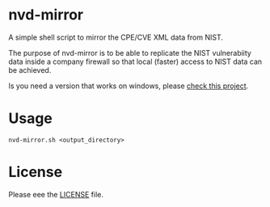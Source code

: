 # nvd-mirror

A simple shell script to mirror the CPE/CVE XML data from NIST.

The purpose of nvd-mirror is to be able to replicate the NIST vulnerabiity 
data inside a company firewall so that local (faster) access to NIST data 
can be achieved.

Is you need a version that works on windows, please [check this project](https://github.com/stevespringett/nist-data-mirror).


# Usage

    nvd-mirror.sh <output_directory>
     
# License
Please eee the [LICENSE](./LICENSE) file.